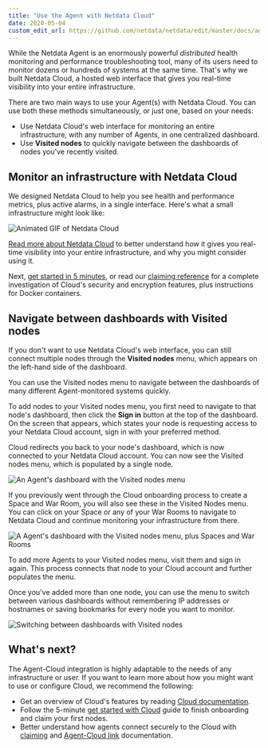 ```yaml
---
title: "Use the Agent with Netdata Cloud"
date: 2020-05-04
custom_edit_url: https://github.com/netdata/netdata/edit/master/docs/agent-cloud.md
---
```




While the Netdata Agent is an enormously powerful _distributed_ health monitoring and performance troubleshooting tool,
many of its users need to monitor dozens or hundreds of systems at the same time. That's why we built Netdata Cloud, a
hosted web interface that gives you real-time visibility into your entire infrastructure.

There are two main ways to use your Agent(s) with Netdata Cloud. You can use both these methods simultaneously, or just
one, based on your needs:

-   Use Netdata Cloud's web interface for monitoring an entire infrastructure, with any number of Agents, in one
    centralized dashboard.
-   Use **Visited nodes** to quickly navigate between the dashboards of nodes you've recently visited.

## Monitor an infrastructure with Netdata Cloud

We designed Netdata Cloud to help you see health and performance metrics, plus active alarms, in a single interface.
Here's what a small infrastructure might look like:

![Animated GIF of Netdata
Cloud](https://user-images.githubusercontent.com/1153921/80828986-1ebb3b00-8b9b-11ea-957f-2c8d0d009e44.gif)

[Read more about Netdata Cloud](/docs/cloud/) to better understand how it gives you real-time
visibility into your entire infrastructure, and why you might consider using it.

Next, [get started in 5 minutes](/docs/cloud/get-started/), or read our [claiming
reference](/docs/agent/claim) for a complete investigation of Cloud's security and encryption features, plus instructions
for Docker containers.

## Navigate between dashboards with Visited nodes

If you don't want to use Netdata Cloud's web interface, you can still connect multiple nodes through the **Visited
nodes** menu, which appears on the left-hand side of the dashboard.

You can use the Visited nodes menu to navigate between the dashboards of many different Agent-monitored systems quickly.

To add nodes to your Visited nodes menu, you first need to navigate to that node's dashboard, then click the **Sign in**
button at the top of the dashboard. On the screen that appears, which states your node is requesting access to your
Netdata Cloud account, sign in with your preferred method.

Cloud redirects you back to your node's dashboard, which is now connected to your Netdata Cloud account. You can now see
the Visited nodes menu, which is populated by a single node.

![An Agent's dashboard with the Visited nodes
menu](https://user-images.githubusercontent.com/1153921/80830383-b6ba2400-8b9d-11ea-9eb2-379c7eccd22f.png)

If you previously went through the Cloud onboarding process to create a Space and War Room, you will also see these in
the Visited Nodes menu. You can click on your Space or any of your War Rooms to navigate to Netdata Cloud and continue
monitoring your infrastructure from there.

![A Agent's dashboard with the Visited nodes menu, plus Spaces and War
Rooms](https://user-images.githubusercontent.com/1153921/80830382-b6218d80-8b9d-11ea-869c-1170b95eeb4a.png)

To add more Agents to your Visited nodes menu, visit them and sign in again. This process connects that node to your
Cloud account and further populates the menu.

Once you've added more than one node, you can use the menu to switch between various dashboards without remembering IP
addresses or hostnames or saving bookmarks for every node you want to monitor.

![Switching between dashboards with Visited
nodes](https://user-images.githubusercontent.com/1153921/80831018-e158ac80-8b9e-11ea-882e-1d82cdc028cd.gif)

## What's next?

The Agent-Cloud integration is highly adaptable to the needs of any infrastructure or user. If you want to learn more
about how you might want to use or configure Cloud, we recommend the following:

-   Get an overview of Cloud's features by reading [Cloud documentation](/docs/cloud/).
-   Follow the 5-minute [get started with Cloud](/docs/cloud/get-started/) guide to finish
    onboarding and claim your first nodes.
-   Better understand how agents connect securely to the Cloud with [claiming](/docs/agent/claim) and [Agent-Cloud
    link](/docs/agent/aclk) documentation.


